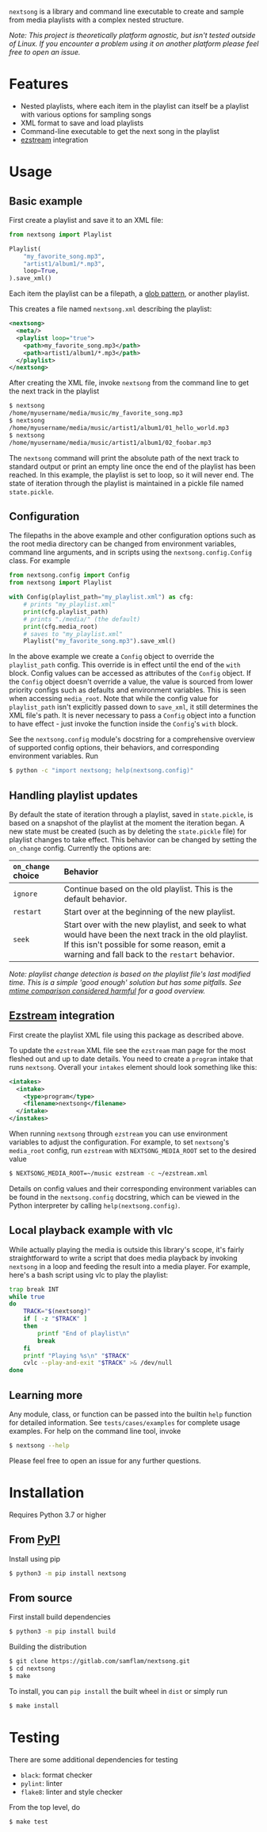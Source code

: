 `nextsong` is a library and command line executable to create and sample from media playlists with a complex nested structure.

_Note: This project is theoretically platform agnostic, but isn't tested outside of Linux. If you encounter a problem using it on another platform please feel free to open an issue._

# Features

- Nested playlists, where each item in the playlist can itself be a playlist with various options for sampling songs
- XML format to save and load playlists
- Command-line executable to get the next song in the playlist
- [ezstream](https://icecast.org/ezstream/) integration

# Usage

## Basic example

First create a playlist and save it to an XML file:

```python
from nextsong import Playlist

Playlist(
    "my_favorite_song.mp3",
    "artist1/album1/*.mp3",
    loop=True,
).save_xml()
```

Each item the playlist can be a filepath, a [glob pattern](https://docs.python.org/3/library/pathlib.html#pathlib.Path.glob), or another playlist.

This creates a file named `nextsong.xml` describing the playlist:

```xml
<nextsong>
  <meta/>
  <playlist loop="true">
    <path>my_favorite_song.mp3</path>
    <path>artist1/album1/*.mp3</path>
  </playlist>
</nextsong>
```

After creating the XML file, invoke `nextsong` from the command line to get the next track in the playlist

```sh
$ nextsong
/home/myusername/media/music/my_favorite_song.mp3
$ nextsong
/home/myusername/media/music/artist1/album1/01_hello_world.mp3
$ nextsong
/home/myusername/media/music/artist1/album1/02_foobar.mp3
```

The `nextsong` command will print the absolute path of the next track to standard output or print an empty line once the end of the playlist has been reached. In this example, the playlist is set to loop, so it will never end. The state of iteration through the playlist is maintained in a pickle file named `state.pickle`.

## Configuration

The filepaths in the above example and other configuration options such as the root media directory can be changed from environment variables, command line arguments, and in scripts using the `nextsong.config.Config` class. For example

```python
from nextsong.config import Config
from nextsong import Playlist

with Config(playlist_path="my_playlist.xml") as cfg:
    # prints "my_playlist.xml"
    print(cfg.playlist_path)
    # prints "./media/" (the default)
    print(cfg.media_root)
    # saves to "my_playlist.xml"
    Playlist("my_favorite_song.mp3").save_xml()
```

In the above example we create a `Config` object to override the `playlist_path` config. This override is in effect until the end of the `with` block. Config values can be accessed as attributes of the `Config` object. If the `Config` object doesn't override a value, the value is sourced from lower priority configs such as defaults and environment variables. This is seen when accessing `media_root`. Note that while the config value for `playlist_path` isn't explicitly passed down to `save_xml`, it still determines the XML file's path. It is never necessary to pass a `Config` object into a function to have effect - just invoke the function inside the `Config`'s `with` block.

See the `nextsong.config` module's docstring for a comprehensive overview of supported config options, their behaviors, and corresponding environment variables. Run

```sh
$ python -c "import nextsong; help(nextsong.config)"
```

## Handling playlist updates

By default the state of iteration through a playlist, saved in `state.pickle`, is based on a snapshot of the playlist at the moment the iteration began. A new state must be created (such as by deleting the `state.pickle` file) for playlist changes to take effect. This behavior can be changed by setting the `on_change` config. Currently the options are:

|`on_change` choice|Behavior|
|:-|:-|
|`ignore`|Continue based on the old playlist. This is the default behavior.|
|`restart`|Start over at the beginning of the new playlist.|
|`seek`|Start over with the new playlist, and seek to what would have been the next track in the old playlist. If this isn't possible for some reason, emit a warning and fall back to the `restart` behavior.|

_Note: playlist change detection is based on the playlist file's last modified time. This is a simple 'good enough' solution but has some pitfalls. See [mtime comparison considered harmful](https://apenwarr.ca/log/20181113) for a good overview._

## [Ezstream](https://icecast.org/ezstream/) integration

First create the playlist XML file using this package as described above.

To update the `ezstream` XML file see the `ezstream` man page for the most fleshed out and up to date details. You need to create a `program` intake that runs `nextsong`. Overall your `intakes` element should look something like this:

```xml
<intakes>
  <intake>
    <type>program</type>
    <filename>nextsong</filename>
  </intake>
</instakes>
```

When running `nextsong` through `ezstream` you can use environment variables to adjust the configuration. For example, to set `nextsong`'s `media_root` config, run `ezstream` with `NEXTSONG_MEDIA_ROOT` set to the desired value

```sh
$ NEXTSONG_MEDIA_ROOT=~/music ezstream -c ~/ezstream.xml
```

Details on config values and their corresponding environment variables can be found in the `nextsong.config` docstring, which can be viewed in the Python interpreter by calling `help(nextsong.config)`.

## Local playback example with vlc

While actually playing the media is outside this library's scope, it's fairly straightforward to write a script that does media playback by invoking `nextsong` in a loop and feeding the result into a media player. For example, here's a bash script using vlc to play the playlist:

```bash
trap break INT
while true
do
    TRACK="$(nextsong)"
    if [ -z "$TRACK" ]
    then
        printf "End of playlist\n"
        break
    fi
    printf "Playing %s\n" "$TRACK"
    cvlc --play-and-exit "$TRACK" >& /dev/null
done
```

## Learning more

Any module, class, or function can be passed into the builtin `help` function for detailed information. See `tests/cases/examples` for complete usage examples. For help on the command line tool, invoke

```sh
$ nextsong --help
```

Please feel free to open an issue for any further questions.

# Installation

Requires Python 3.7 or higher

## From [PyPI](https://pypi.org/project/nextsong/)

Install using pip

```sh
$ python3 -m pip install nextsong
```

## From source

First install build dependencies

```sh
$ python3 -m pip install build
```

Building the distribution

```sh
$ git clone https://gitlab.com/samflam/nextsong.git
$ cd nextsong
$ make
```

To install, you can `pip install` the built wheel in `dist` or simply run

```sh
$ make install
```

# Testing

There are some additional dependencies for testing

- `black`: format checker
- `pylint`: linter
- `flake8`: linter and style checker

From the top level, do

```sh
$ make test
```
